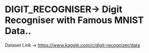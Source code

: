 # DIGIT_RECOGNISER-> Digit Recogniser with Famous MNIST Data..
Dataset Link -> https://www.kaggle.com/c/digit-recognizer/data
